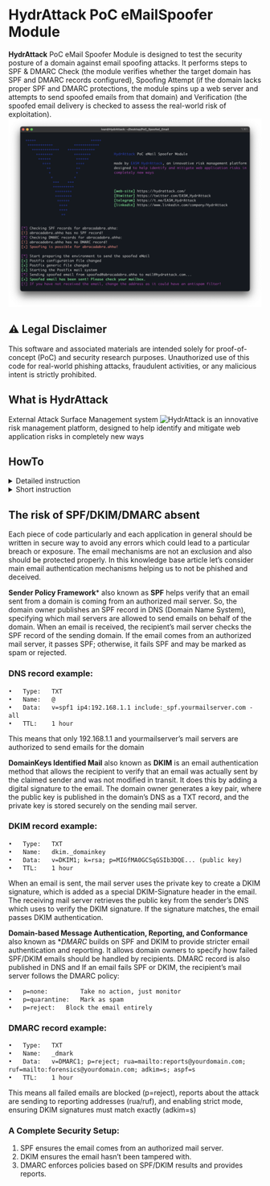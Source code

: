 # HydrAttack PoC eMailSpoofer Module

**HydrAttack** PoC eMail Spoofer Module is designed to test the security posture of a domain against email spoofing attacks. It performs steps to SPF &amp; DMARC Check (the module verifies whether the target domain has SPF and DMARC records configured), Spoofing Attempt (if the domain lacks proper SPF and DMARC protections, the module spins up a web server and attempts to send spoofed emails from that domain) and Verification (the spoofed email delivery is checked to assess the real-world risk of exploitation).
![](https://github.com/IvanGlinkin/media_support/blob/main/HydrAttack%20PoC%20-%20Email%20Spoofer%20Module%20Logo.png?raw=true)

## ⚠️ Legal Disclaimer

This software and associated materials are intended solely for proof-of-concept (PoC) and security research purposes. Unauthorized use of this code for real-world phishing attacks, fraudulent activities, or any malicious intent is strictly prohibited.

## What is HydrAttack

External Attack Surface Management system ![HydrAttack](https://hydrattack.com/) is an innovative risk management platform, designed to help identify and mitigate web application risks in completely new ways

## HowTo
<details>
<summary> Detailed instruction</summary>
1. Install Docker (if you have already had it, just skip this step)
   * for Ubuntu: official page: https://docs.docker.com/engine/install/ubuntu/
   * for Windows: https://docs.docker.com/desktop/setup/install/windows-install/
   * for MacOS: https://docs.docker.com/desktop/setup/install/mac-install/

2. Download the repository to your PC
   * Using Git: `git clone https://github.com/IvanGlinkin/HydrAttack-PoC-eMail-Spoofer-Module.git`
   * Download ZIP: https://github.com/IvanGlinkin/HydrAttack-PoC-eMail-Spoofer-Module/archive/refs/heads/main.zip
   
3. Go to the folder
   * U/Linux: `cd HydrAttack-PoC-eMail-Spoofer-Module`
   * Windows: `dir HydrAttack-PoC-eMail-Spoofer-Module`
  
4. Create an image (DO NOT FORGET ABOUT THE DOT (.) )
   
   `docker build -t docker-hydrattack-poc-email-spoffer .`

5. Launch the container
   
   `docker run -it --rm -e DOMAIN=abracadabra.ahha -e SENDTO=your@email.com docker-hydrattack-poc-email-spoffer`
   
   * DOMAIN - testing domain name, e.g. *abracadabra.ahha*
   * SENDTO - email address, where to send a report, e.g. *your@email.com*
</details>

<details>
<summary> Short instruction </summary>
```
cd ~/Documents
git clone https://github.com/IvanGlinkin/HydrAttack-PoC-eMail-Spoofer-Module.git
cd HydrAttack-PoC-eMail-Spoofer-Module
docker build -t docker-hydrattack-poc-email-spoffer .
docker run -it --rm -e DOMAIN=abracadabra.ahha -e SENDTO=your@email.com docker-hydrattack-poc-email-spoffer
```
</details>


## The risk of SPF/DKIM/DMARC absent
Each piece of code particularly and each application in general should be written in secure way to avoid any errors which could lead to a particular breach or exposure. The email mechanisms are not an exclusion and also should be protected properly. In this knowledge base article let’s consider main email authentication mechanisms helping us to not be phished and deceived.

**Sender Policy Framework*** also known as **SPF** helps verify that an email sent from a domain is coming from an authorized mail server. So, the domain owner publishes an SPF record in DNS (Domain Name System), specifying which mail servers are allowed to send emails on behalf of the domain. When an email is received, the recipient’s mail server checks the SPF record of the sending domain. If the email comes from an authorized mail server, it passes SPF; otherwise, it fails SPF and may be marked as spam or rejected.

### DNS record example:
```
•	Type: 	TXT
•	Name: 	@
•	Data: 	v=spf1 ip4:192.168.1.1 include:_spf.yourmailserver.com -all
•	TTL: 	1 hour
```

This means that only 192.168.1.1 and yourmailserver’s mail servers are authorized to send emails for the domain

**DomainKeys Identified Mail** also known as **DKIM** is an email authentication method that allows the recipient to verify that an email was actually sent by the claimed sender and was not modified in transit. It does this by adding a digital signature to the email.
The domain owner generates a key pair, where the public key is published in the domain’s DNS as a TXT record, and the private key is stored securely on the sending mail server.


### DKIM record example:
```
•	Type: 	TXT
•	Name: 	dkim._domainkey
•	Data: 	v=DKIM1; k=rsa; p=MIGfMA0GCSqGSIb3DQE... (public key)
•	TTL: 	1 hour
```
When an email is sent, the mail server uses the private key to create a DKIM signature, which is added as a special DKIM-Signature header in the email. The receiving mail server retrieves the public key from the sender’s DNS which uses to verify the DKIM signature. If the signature matches, the email passes DKIM authentication.

**Domain-based Message Authentication, Reporting, and Conformance** also known as **DMARC* builds on SPF and DKIM to provide stricter email authentication and reporting. It allows domain owners to specify how failed SPF/DKIM emails should be handled by recipients.
DMARC record is also published in DNS and If an email fails SPF or DKIM, the recipient’s mail server follows the DMARC policy:
```
•	p=none:	        Take no action, just monitor
•	p=quarantine:	Mark as spam
•	p=reject: 	Block the email entirely
```


### DMARC record example:
```
•	Type: 	TXT
•	Name: 	_dmark
•	Data: 	v=DMARC1; p=reject; rua=mailto:reports@yourdomain.com; ruf=mailto:forensics@yourdomain.com; adkim=s; aspf=s
•	TTL: 	1 hour
```
This means all failed emails are blocked (p=reject), reports about the attack are sending to reporting addresses (rua/ruf), and enabling strict mode, ensuring DKIM signatures must match exactly (adkim=s)


### A Complete Security Setup:
1.	SPF ensures the email comes from an authorized mail server.
2.	DKIM ensures the email hasn’t been tampered with.
3.	DMARC enforces policies based on SPF/DKIM results and provides reports.
